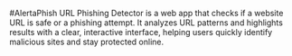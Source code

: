 #AlertaPhish
URL Phishing Detector is a web app that checks if a website URL is safe or a phishing attempt. It analyzes URL patterns and highlights results with a clear, interactive interface, helping users quickly identify malicious sites and stay protected online.
